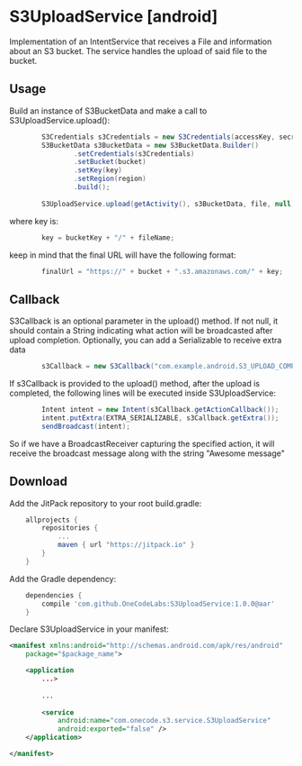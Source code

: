 # S3UploadService [android]
Implementation of an IntentService that receives a File and information about an S3 bucket. The service handles the upload of said file to the bucket.

Usage
--------
Build an instance of S3BucketData and make a call to S3UploadService.upload():
```java
        S3Credentials s3Credentials = new S3Credentials(accessKey, secretKey, sessionToken);
        S3BucketData s3BucketData = new S3BucketData.Builder()
                .setCredentials(s3Credentials)
                .setBucket(bucket)
                .setKey(key)
                .setRegion(region)
                .build();
                
        S3UploadService.upload(getActivity(), s3BucketData, file, null);
```
where key is:
```java
        key = bucketKey + "/" + fileName;
```
keep in mind that the final URL will have the following format:
```java
        finalUrl = "https://" + bucket + ".s3.amazonaws.com/" + key;
```

Callback
--------
S3Callback is an optional parameter in the upload() method. If not null, it should contain a String indicating what action will be broadcasted after upload completion. Optionally, you can add a Serializable to receive extra data

```java
        s3Callback = new S3Callback("com.example.android.S3_UPLOAD_COMPLETED", "Awesome message");
```
If s3Callback is provided to the upload() method, after the upload is completed, the following lines will be executed inside S3UploadService:
```java
        Intent intent = new Intent(s3Callback.getActionCallback());
        intent.putExtra(EXTRA_SERIALIZABLE, s3Callback.getExtra());
        sendBroadcast(intent);
```
So if we have a BroadcastReceiver capturing the specified action, it will receive the broadcast message along with the string "Awesome message"

Download
--------
Add the JitPack repository to your root build.gradle:

```groovy
	allprojects {
		repositories {
			...
			maven { url "https://jitpack.io" }
		}
	}
```
Add the Gradle dependency:
```groovy
	dependencies {
		compile 'com.github.OneCodeLabs:S3UploadService:1.0.0@aar'
	}
```
Declare S3UploadService in your manifest:
```xml
<manifest xmlns:android="http://schemas.android.com/apk/res/android"
    package="$package_name">

    <application
        ...>
        
        ...
        
        <service
            android:name="com.onecode.s3.service.S3UploadService"
            android:exported="false" />
    </application>

</manifest>

```
